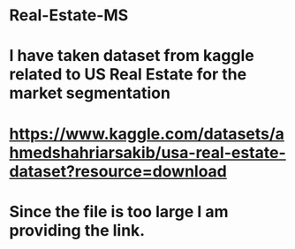 # Real-Estate-MS
# I have taken dataset from kaggle related to US Real Estate for the market segmentation
# https://www.kaggle.com/datasets/ahmedshahriarsakib/usa-real-estate-dataset?resource=download
# Since the file is too large I am providing the link.
